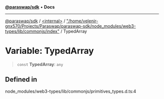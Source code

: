 [**@paraswap/sdk**](../../../../README.md) • **Docs**

***

[@paraswap/sdk](../../../../globals.md) / [\<internal\>](../../../README.md) / ["/home/velenir-gnx570/Projects/Paraswap/paraswap-sdk/node\_modules/web3-types/lib/commonjs/index"](../README.md) / TypedArray

# Variable: TypedArray

> `const` **TypedArray**: `any`

## Defined in

node\_modules/web3-types/lib/commonjs/primitives\_types.d.ts:4
